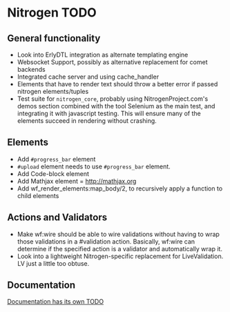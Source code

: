 # Nitrogen TODO

## General functionality

* Look into ErlyDTL integration as alternate templating engine
* Websocket Support, possibly as alternative replacement for comet backends
* Integrated cache server and using cache\_handler
* Elements that have to render text should throw a better error if passed
  nitrogen elements/tuples
* Test suite for `nitrogen_core`, probably using NitrogenProject.com's demos
  section combined with the tool Selenium as the main test, and integrating it
  with javascript testing. This will ensure many of the elements succeed in
  rendering without crashing.

## Elements

* Add `#progress_bar` element
* `#upload` element needs to use `#progress_bar` element.
* Add Code-block element
* Add Mathjax element = http://mathjax.org
* Add wf\_render\_elements:map\_body/2, to recursively apply a function to
  child elements

## Actions and Validators

* Make wf:wire should be able to wire validations without having to wrap those
  validations in a #validation action. Basically, wf:wire can determine if the
  specified action is a validator and automatically wrap it.
* Look into a lightweight Nitrogen-specific replacement for LiveValidation. LV
  just a little too obtuse.

## Documentation

[Documentation has its own TODO](https://github.com/nitrogen/nitrogen_core/blob/master/doc/org-mode/README.markdown)
